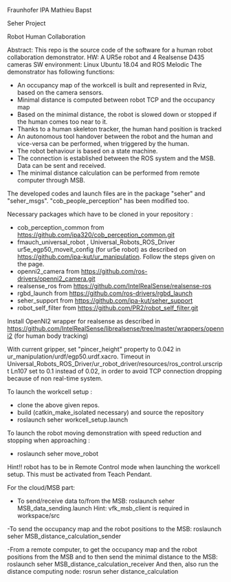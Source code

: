 Fraunhofer IPA
Mathieu Bapst

Seher Project

Robot Human Collaboration

Abstract: This repo is the source code of the software for a human robot collaboration demonstrator.
HW: A UR5e robot and 4 Realsense D435 cameras
SW environment: Linux Ubuntu 18.04 and ROS Melodic
The demonstrator has following functions:

- An occupancy map of the workcell is built and represented in Rviz, based on the camera sensors.
- Minimal distance is computed between robot TCP and the occupancy map
- Based on the minimal distance, the robot is slowed down or stopped if the human comes too near to it.
- Thanks to a human skeleton tracker, the human hand position is tracked 
- An autonomous tool handover between the robot and the human and vice-versa can be performed, when triggered by the human.
- The robot behaviour is based on a state machine.
- The connection is established between the ROS system and the MSB. Data can be sent and received.
- The minimal distance calculation can be performed from remote computer through MSB.

The developed codes and launch files are in the package "seher" and "seher_msgs". "cob_people_perception" has been modified too.

Necessary packages which have to be cloned in your repository :
- cob_perception_common from https://github.com/ipa320/cob_perception_common.git
- fmauch_universal_robot , Universal_Robots_ROS_Driver ur5e_egp50_moveit_config (for ur5e robot) as described on https://github.com/ipa-kut/ur_manipulation. Follow the steps given on the page.
- openni2_camera from https://github.com/ros-drivers/openni2_camera.git
- realsense_ros from https://github.com/IntelRealSense/realsense-ros
- rgbd_launch from https://github.com/ros-drivers/rgbd_launch
- seher_support from https://github.com/ipa-kut/seher_support
- robot_self_filter from https://github.com/PR2/robot_self_filter.git

Install OpenNI2 wrapper for realsense as described in https://github.com/IntelRealSense/librealsense/tree/master/wrappers/openni2 (for human body tracking)

With current gripper, set "pincer_height" property to 0.042 in ur_manipulation/urdf/egp50.urdf.xacro.
Timeout in Universal_Robots_ROS_Driver/ur_robot_driver/resources/ros_control.urscript Ln107 set to 0.1 instead of 0.02, in order to avoid TCP connection dropping because of non real-time system.

To launch the workcell setup :
- clone the above given repos.
- build (catkin_make_isolated necessary) and source the repository
- roslaunch seher workcell_setup.launch

To launch the robot moving demonstration with speed reduction and stopping when approaching :
- roslaunch seher move_robot

Hint!! robot has to be in Remote Control mode when launching the workcell setup. This must be activated from Teach Pendant.

For the cloud/MSB part:
- To send/receive data to/from the MSB: roslaunch seher MSB_data_sending.launch
Hint: vfk_msb_client is required in workspace/src

-To send the occupancy map and the robot positions to the MSB: roslaunch seher MSB_distance_calculation_sender

-From a remote computer, to get the occupancy map and the robot positions from the MSB and to then send the minimal distance to the MSB: roslaunch seher MSB_distance_calculation_receiver
And then, also run the distance computing node: rosrun seher distance_calculation
